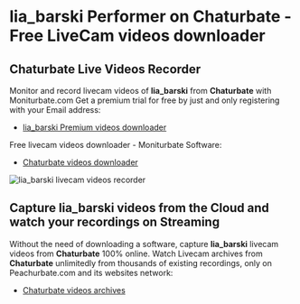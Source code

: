 # lia_barski Performer on Chaturbate - Free LiveCam videos downloader

## Chaturbate Live Videos Recorder

Monitor and record livecam videos of **lia_barski** from **Chaturbate** with Moniturbate.com
Get a premium trial for free by just and only registering with your Email address:
* [lia_barski Premium videos downloader](https://moniturbate.com/request-demo-licence-key.html)

Free livecam videos downloader - Moniturbate Software:
* [Chaturbate videos downloader](https://moniturbate.com/moniturbate-download-software.html)

![lia_barski livecam videos recorder](https://peachurnet.com/templates/moniturbate-software.png)


## Capture lia_barski videos from the Cloud and watch your recordings on Streaming

Without the need of downloading a software, capture **lia_barski** livecam videos from **Chaturbate** 100% online.
Watch Livecam archives from **Chaturbate** unlimitedly from thousands of existing recordings, only on Peachurbate.com and its websites network:
* [Chaturbate videos archives](https://peachurnet.com/)